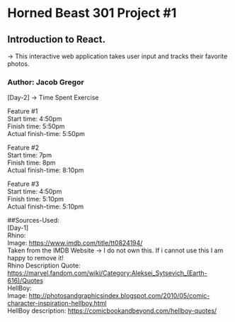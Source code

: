 # Horned Beast 301 Project #1
## Introduction to React.
-> This interactive web application takes user input and tracks their favorite photos. 
### Author: Jacob Gregor

[Day-2] -> Time Spent Exercise  

Feature #1  
Start time: 4:50pm  
Finish time: 5:50pm  
Actual finish-time: 5:50pm    

Feature #2  
Start time: 7pm  
Finish time: 8pm  
Actual finish-time: 8:10pm   

Feature #3  
Start time: 4:50pm  
Finish time: 5:10pm  
Actual finish-time: 5:10pm   


##Sources-Used:  
[Day-1]  
Rhino:  
Image: https://www.imdb.com/title/tt0824194/  
Taken from the IMDB Website -> I do not own this. If i cannot use this I am happy to remove it!  
Rhino Description Quote: https://marvel.fandom.com/wiki/Category:Aleksei_Sytsevich_(Earth-616)/Quotes  
HellBoy:  
Image: http://photosandgraphicsindex.blogspot.com/2010/05/comic-character-inspiration-hellboy.html  
HellBoy description: https://comicbookandbeyond.com/hellboy-quotes/  
